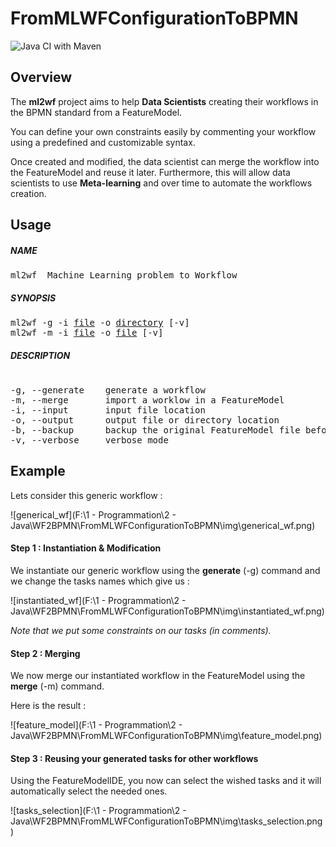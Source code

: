# FromMLWFConfigurationToBPMN
![Java CI with Maven](https://github.com/MireilleBF/FromMLWFConfigurationToBPMN/workflows/Java%20CI%20with%20Maven/badge.svg)



## Overview

The **ml2wf** project aims to help **Data Scientists** creating their workflows in the BPMN standard from a FeatureModel.

You can define your own constraints easily by commenting your workflow using a predefined and customizable syntax.

Once created and modified, the data scientist can merge the workflow into the FeatureModel and reuse it later. Furthermore, this will allow data scientists to use **Meta-learning** and over time to automate the workflows creation.



## Usage

##### NAME

<pre>
ml2wf  Machine Learning problem to Workflow
</pre>
##### SYNOPSIS

<pre>
ml2wf -g -i <ins>file</ins> -o <ins>directory</ins> [-v]
ml2wf -m -i <ins>file</ins> -o <ins>file</ins> [-v]
</pre>
##### DESCRIPTION

<pre> 
-g, --generate    generate a workflow
-m, --merge       import a worklow in a FeatureModel
-i, --input       input file location
-o, --output      output file or directory location
-b, --backup      backup the original FeatureModel file before any modification
-v, --verbose     verbose mode
</pre>



## Example

Lets consider this generic workflow :

![generical_wf](F:\1 - Programmation\2 - Java\WF2BPMN\FromMLWFConfigurationToBPMN\img\generical_wf.png)

#### Step 1 : Instantiation & Modification

We instantiate our generic workflow using the **generate** (-g) command and we change the tasks names which give us :

![instantiated_wf](F:\1 - Programmation\2 - Java\WF2BPMN\FromMLWFConfigurationToBPMN\img\instantiated_wf.png)

*Note that we put some constraints on our tasks (in comments).*

#### Step 2 : Merging

We now merge our instantiated workflow in the FeatureModel using the **merge** (-m) command.

Here is the result :

![feature_model](F:\1 - Programmation\2 - Java\WF2BPMN\FromMLWFConfigurationToBPMN\img\feature_model.png)

#### Step 3  : Reusing your generated tasks for other workflows

Using the FeatureModelIDE, you now can select the wished tasks and it will automatically select the needed ones.

![tasks_selection](F:\1 - Programmation\2 - Java\WF2BPMN\FromMLWFConfigurationToBPMN\img\tasks_selection.png)